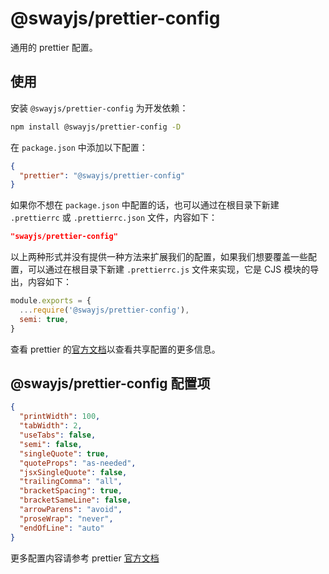 # @swayjs/prettier-config

通用的 prettier 配置。

## 使用

安装 `@swayjs/prettier-config` 为开发依赖：

```bash
npm install @swayjs/prettier-config -D
```

在 `package.json` 中添加以下配置：

```json
{
  "prettier": "@swayjs/prettier-config"
}
```

如果你不想在 `package.json` 中配置的话，也可以通过在根目录下新建 `.prettierrc` 或 `.prettierrc.json` 文件，内容如下：

```json
"swayjs/prettier-config"
```

以上两种形式并没有提供一种方法来扩展我们的配置，如果我们想要覆盖一些配置，可以通过在根目录下新建 `.prettierrc.js` 文件来实现，它是 CJS 模块的导出，内容如下：

```js
module.exports = {
  ...require('@swayjs/prettier-config'),
  semi: true,
}
```

查看 prettier 的[官方文档](https://prettier.io/docs/en/configuration.html#sharing-configurations)以查看共享配置的更多信息。

## @swayjs/prettier-config 配置项

```json
{
  "printWidth": 100,
  "tabWidth": 2,
  "useTabs": false,
  "semi": false,
  "singleQuote": true,
  "quoteProps": "as-needed",
  "jsxSingleQuote": false,
  "trailingComma": "all",
  "bracketSpacing": true,
  "bracketSameLine": false,
  "arrowParens": "avoid",
  "proseWrap": "never",
  "endOfLine": "auto"
}
```

更多配置内容请参考 prettier [官方文档](https://prettier.io/docs/en/options.html)
